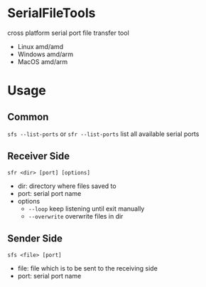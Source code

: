 # SerialFileTools
cross platform serial port file transfer tool

- Linux amd/amd
- Windows amd/arm
- MacOS amd/arm

# Usage

## Common

```sfs --list-ports``` or ```sfr --list-ports``` list all available serial ports

## Receiver Side

```sfr <dir> [port] [options]```
- dir: directory where files saved to
- port: serial port name
- options
  - ```--loop``` keep listening until exit manually
  - ```--overwrite``` overwrite files in dir
  
## Sender Side

```sfs <file> [port]```
- file: file which is to be sent to the receiving side
- port: serial port name
